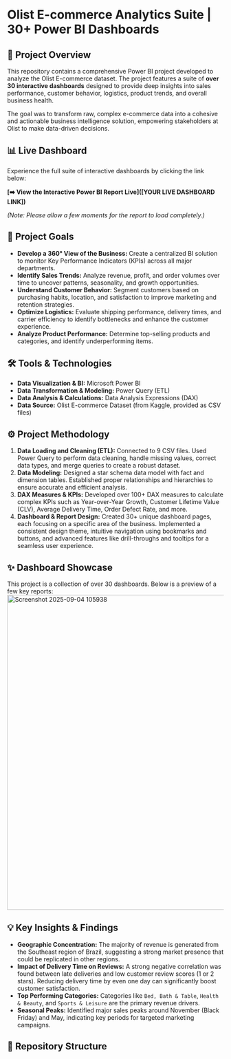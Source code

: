 # Olist E-commerce Analytics Suite | 30+ Power BI Dashboards


## 🚀 Project Overview

This repository contains a comprehensive Power BI project developed to analyze the Olist E-commerce dataset. The project features a suite of **over 30 interactive dashboards** designed to provide deep insights into sales performance, customer behavior, logistics, product trends, and overall business health.

The goal was to transform raw, complex e-commerce data into a cohesive and actionable business intelligence solution, empowering stakeholders at Olist to make data-driven decisions.

## 📊 Live Dashboard

Experience the full suite of interactive dashboards by clicking the link below:

**[➡️ View the Interactive Power BI Report Live]([YOUR LIVE DASHBOARD LINK])**

*(Note: Please allow a few moments for the report to load completely.)*

## 🎯 Project Goals

* **Develop a 360° View of the Business:** Create a centralized BI solution to monitor Key Performance Indicators (KPIs) across all major departments.
* **Identify Sales Trends:** Analyze revenue, profit, and order volumes over time to uncover patterns, seasonality, and growth opportunities.
* **Understand Customer Behavior:** Segment customers based on purchasing habits, location, and satisfaction to improve marketing and retention strategies.
* **Optimize Logistics:** Evaluate shipping performance, delivery times, and carrier efficiency to identify bottlenecks and enhance the customer experience.
* **Analyze Product Performance:** Determine top-selling products and categories, and identify underperforming items.

## 🛠️ Tools & Technologies

* **Data Visualization & BI:** Microsoft Power BI
* **Data Transformation & Modeling:** Power Query (ETL)
* **Data Analysis & Calculations:** Data Analysis Expressions (DAX)
* **Data Source:** Olist E-commerce Dataset (from Kaggle, provided as CSV files)

## ⚙️ Project Methodology

1.  **Data Loading and Cleaning (ETL):** Connected to 9 CSV files. Used Power Query to perform data cleaning, handle missing values, correct data types, and merge queries to create a robust dataset.
2.  **Data Modeling:** Designed a star schema data model with fact and dimension tables. Established proper relationships and hierarchies to ensure accurate and efficient analysis.
3.  **DAX Measures & KPIs:** Developed over 100+ DAX measures to calculate complex KPIs such as Year-over-Year Growth, Customer Lifetime Value (CLV), Average Delivery Time, Order Defect Rate, and more.
4.  **Dashboard & Report Design:** Created 30+ unique dashboard pages, each focusing on a specific area of the business. Implemented a consistent design theme, intuitive navigation using bookmarks and buttons, and advanced features like drill-throughs and tooltips for a seamless user experience.

## ✨ Dashboard Showcase

This project is a collection of over 30 dashboards. Below is a preview of a few key reports:
<img width="1235" height="733" alt="Screenshot 2025-09-04 105938" src="https://github.com/user-attachments/assets/f6e819c2-9da1-47cd-8b59-43487304d3dd" />




## 💡 Key Insights & Findings

* **Geographic Concentration:** The majority of revenue is generated from the Southeast region of Brazil, suggesting a strong market presence that could be replicated in other regions.
* **Impact of Delivery Time on Reviews:** A strong negative correlation was found between late deliveries and low customer review scores (1 or 2 stars). Reducing delivery time by even one day can significantly boost customer satisfaction.
* **Top Performing Categories:** Categories like `Bed, Bath & Table`, `Health & Beauty`, and `Sports & Leisure` are the primary revenue drivers.
* **Seasonal Peaks:** Identified major sales peaks around November (Black Friday) and May, indicating key periods for targeted marketing campaigns.

## 📂 Repository Structure
